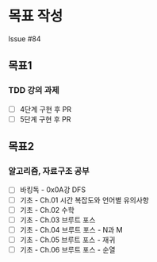 # 목표 작성
Issue #84

## 목표1
### TDD 강의 과제
- [ ] 4단계 구현 후 PR
- [ ] 5단계 구현 후 PR

## 목표2
### 알고리즘, 자료구조 공부
- [ ] 바킹독 - 0x0A강 DFS
- [ ] 기초 - Ch.01 시간 복잡도와 언어별 유의사항
- [ ] 기초 - Ch.02 수학
- [ ] 기초 - Ch.03 브루트 포스
- [ ] 기초 - Ch.04 브루트 포스 - N과 M
- [ ] 기초 - Ch.05 브루트 포스 - 재귀
- [ ] 기초 - Ch.06 브루트 포스 - 순열
